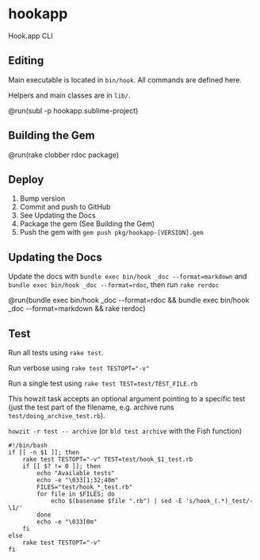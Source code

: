 # hookapp

Hook.app CLI

## Editing

Main executable is located in `bin/hook`. All commands are defined here.

Helpers and main classes are in `lib/`.

@run(subl -p hookapp.sublime-project)

## Building the Gem

@run(rake clobber rdoc package)

## Deploy

1. Bump version
2. Commit and push to GitHub
3. See Updating the Docs
4. Package the gem (See Building the Gem)
5. Push the gem with `gem push pkg/hookapp-[VERSION].gem`

## Updating the Docs

Update the docs with `bundle exec bin/hook _doc --format=markdown` and `bundle exec bin/hook _doc --format=rdoc`, then run `rake rerdoc`

@run(bundle exec bin/hook _doc --format=rdoc && bundle exec bin/hook _doc --format=markdown && rake rerdoc)

## Test

Run all tests using `rake test`.

Run verbose using `rake test TESTOPT="-v"`

Run a single test using `rake test TEST=test/TEST_FILE.rb`

This howzit task accepts an optional argument pointing to a specific test (just the test part of the filename, e.g. archive runs `test/doing_archive_test.rb`).

`howzit -r test -- archive` (or `bld test archive` with the Fish function)

```run
#!/bin/bash
if [[ -n $1 ]]; then
    rake test TESTOPT="-v" TEST=test/hook_$1_test.rb
    if [[ $? != 0 ]]; then
        echo "Available tests"
        echo -e "\033[1;32;40m"
        FILES="test/hook_*_test.rb"
        for file in $FILES; do
            echo $(basename $file ".rb") | sed -E 's/hook_(.*)_test/- \1/'
        done
        echo -e "\033[0m"
    fi
else
    rake test TESTOPT="-v"
fi
```
